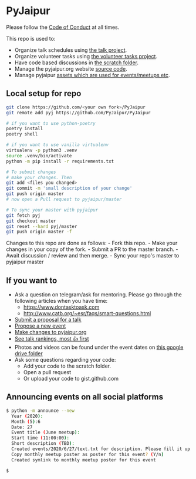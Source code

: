 # PyJaipur

Please follow the [Code of Conduct](https://www.python.org/psf/conduct/) at all times.

This repo is used to:
- Organize talk schedules using [the talk project](https://github.com/PyJaipur/PyJaipur/projects/1).
- Organize volunteer tasks using [the volunteer tasks project](https://github.com/PyJaipur/PyJaipur/projects/2).
- Have code based discussions in [the scratch folder](https://github.com/PyJaipur/PyJaipur/tree/master/scratch).
- Manage the pyjaipur.org website [source code](https://github.com/PyJaipur/PyJaipur/tree/master/website).
- Manage pyjaipur [assets which are used for events/meetups etc](https://github.com/PyJaipur/PyJaipur/tree/master/website/src/images/assets).


## Local setup for repo

```bash
git clone https://github.com/<your own fork>/PyJaipur
git remote add pyj https://github.com/PyJaipur/PyJaipur

# if you want to use python-poetry
poetry install
poetry shell

# if you want to use vanilla virtualenv
virtualenv -p python3 .venv
source .venv/bin/activate
python -m pip install -r requirements.txt

# To submit changes
# make your changes. Then
git add <files you changed>
git commit -m 'small description of your change'
git push origin master
# now open a Pull request to pyjaipur/master

# To sync your master with pyjaipur
git fetch pyj
git checkout master
git reset --hard pyj/master
git push origin master -f
```


Changes to this repo are done as follows:
    - Fork this repo.
    - Make your changes in your copy of the fork.
    - Submit a PR to the master branch.
    - Await discussion / review and then merge. 
    - Sync your repo's master to pyjaipur master

## If you want to

- Ask a question on telegram/ask for mentoring. Please go through the following articles when you have time:
    - https://www.dontasktoask.com
    - http://www.catb.org/~esr/faqs/smart-questions.html
- [Submit a proposal for a talk](https://github.com/PyJaipur/Talks/issues/new?template=new_talk.md)
- [Propose a new event](https://github.com/PyJaipur/Talks/issues/new?template=new_event.md)
- [Make changes to pyjaipur.org](https://github.com/PyJaipur/PyJaipur/blob/master/website/README.md)
- [See talk rankings, most :+1: first](https://github.com/PyJaipur/PyJaipur/issues?utf8=%E2%9C%93&q=is%3Aopen+label%3Aupcoming+label%3Atalks+sort%3Areactions-%2B1-desc)
- Photos and videos can be found under the event dates on [this google drive folder](https://drive.google.com/drive/folders/1cuZ9h7VYSXlJUYMALhBK62STvgoXMLn3?usp=sharing)
- Ask some questions regarding your code:
    - Add your code to the scratch folder.
    - Open a pull request
    - Or upload your code to gist.github.com



## Announcing events on all social platforms

```bash
$ python -m announce --new
  Year (2020):
  Month (5):6
  Date: 27
  Event title (June meetup):
  Start time (11:00:00):
  Short description (TBD):
  Created events/2020/6/27/text.txt for description. Please fill it up
  Copy monthly meetup poster as poster for this event? (Y/n)
  Created symlink to monthly meetup poster for this event

$
```
